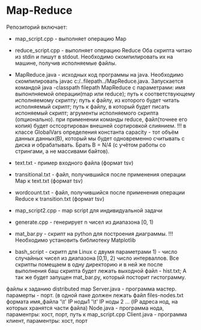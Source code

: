 # Map-Reduce

Репозиторий включает:
- map_script.cpp - выполняет операцию Map
- reduce_script.cpp - выполняет операцию Reduce
Оба скрипта читаю из stdin и пишут в stdout. Необходимо скомпилировать их на машине, получив исполняемые файлы.
- MapReduce.java - исходных код программы на java. Необходимо скомпилировать javac c:/..filepath../MapReduce.java. Запускается командой
  java -classpath filepath MapReduce с параметрами: имя выпонлняемой операции(map или reduce); путь к соответствующему исполняемому
  скрипту; путь к файлу, из которого будет читать исполняемый скрипт; путь к файлу, в который будет писать испоняемый скрипт; 
  агрументы исполняемого скрипта (опционально).
  при применении команды reduce, файл(точнее его копия) будет остсортирован внешней сортировкой слиянием.
  !!! в классе GlobalVars определения константа capacity - тот объём данных данных(В), который мы будет одновременно считывать с диска и       обрабатывать. Брать B = N/4 (с учётом работы со стрингами, а не массивами байтов).
- text.txt - пример входного файла (формат tsv)
- transitional.txt - файл, получившийся после применения операции Map к text.txt (формат tsv)
- wordcount.txt - файл, получившийся после применения операции Reduce к transition.txt (формат tsv)

- map_script2.cpp - map script для индивидуальной задачи
- generate.cpp - генерирует n чисел из диапазона [0, 1)
- mat_bar.py - скрипт на python для построения диаграммы. !!!Необходимо установить библиотеку Matplotlib
- bash_script - скритп для Linux с двумя параметрами 1) - число случайных чисел из диапазона [0,1), 2) число интерваллов. Все скрипты помещаем в одну директорию и в ней же после выполнения баш скрипта будет лежать выходной файл - hist.txt; А так же будет запущен mat_bar.py, который посторит гистограмму.

файлы к заданию distributed map
Server.java - программа мастер. парамерты - порт. (в одной паке должен лежать файл files-nodes.txt формата имя_файла '\t' IP ноды1 '\t' IP ноды 2 ... (IP адреса нод, на которых хранятся части файла)
Node.java - программа нода, параментры: хост, порт, путь к map_script.cpp
Client.java - программа клиент, параментры: хост, порт
